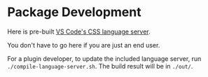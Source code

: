 # Package Development

Here is pre-built [VS Code's CSS language server](https://github.com/microsoft/vscode/tree/main/extensions/css-language-features/server).

You don't have to go here if you are just an end user.

For a plugin developer, to update the included language server,
run `./compile-language-server.sh`. The build result will be in `./out/`.
